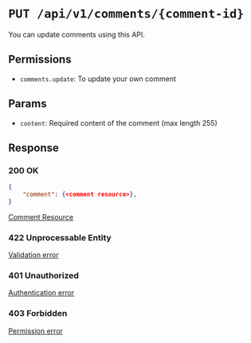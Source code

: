 # `PUT /api/v1/comments/{comment-id}`
You can update comments using this API.


## Permissions

- `comments.update`: To update your own comment

## Params

- `content`: Required content of the comment (max length 255)

## Response

### 200 OK
```json
{
    "comment": {<comment resource>},
}
```

[Comment Resource](../resources/comment.md)

### 422 Unprocessable Entity
[Validation error](../validation-errors.md)

### 401 Unauthorized
[Authentication error](../authentication-errors.md)

### 403 Forbidden
[Permission error](../permission-errors.md)

